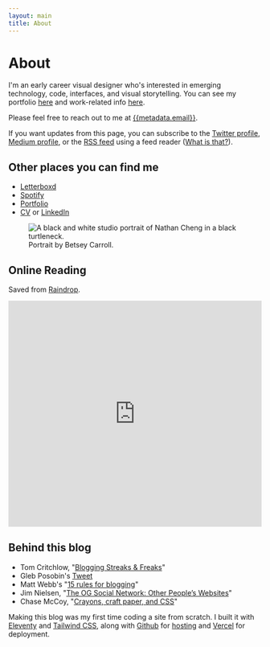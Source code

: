 ```yaml
---
layout: main
title: About
---
```


<div class="post-content mb-24">
<div class="mdOg:flex mdOg:flex-nowrap flex flex-row flex-wrap-reverse gap-8 justify-between items-start">
<div class="grow">
	
# About
I'm an early career visual designer who's interested in emerging technology, code, interfaces, and visual storytelling. You can see my portfolio [here]({{metadata.portfolio}}) and work-related info [here]({{metadata.portfolio}}/info). 

Please feel free to reach out to me at [{{metadata.email}}](mailto:{{metadata.email}}). 

If you want updates from this page, you can subscribe to the [Twitter profile](https://twitter.com/nthnblg), [Medium profile](https://nthnchng.medium.com/), or the [RSS feed](/feed.xml) using a feed reader ([What is that?](https://aboutfeeds.com/)).

## Other places you can find me
- [Letterboxd]({{metadata.letterboxd}})
- [Spotify](https://open.spotify.com/user/1237353257?si=08574652c9d4437b)
- [Portfolio]({{metadata.portfolio}})
- [CV]({{metadata.cv}}) or [LinkedIn]({{metadata.linkedin}})
</div>
<figure class="w-2/3 ntiny:w-1/3 mdOg:w-1/2 flex-initial shrink m-0">
	<img src="../assets/img/Portrait-min.JPG"  alt="A black and white studio portrait of Nathan Cheng in a black turtleneck." />
	<figcaption>Portrait by Betsey Carroll.</figcaption>
</figure>
</div>

## Online Reading
Saved from [Raindrop](https://raindrop.io/).
<iframe style="border: 0; width: 100%; height: 450px;" allowfullscreen frameborder="0" src="https://raindrop.io/nathancheng/saved-26498453/embed/theme=auto&hide=excerpt&search=%E2%9D%A4%EF%B8%8F&sort=-created" class="rounded-lg shadow-sm"></iframe>

## Behind this blog
- Tom Critchlow, "[Blogging Streaks & Freaks](https://tomcritchlow.com/2022/05/20/streaks/)"
- Gleb Posobin's [Tweet](https://twitter.com/posobin/status/1091156574993870849)
- Matt Webb's "[15 rules for blogging](https://interconnected.org/home/2020/09/10/streak)"
- Jim Nielsen, "[The OG Social Network: Other People’s Websites](https://blog.jim-nielsen.com/2022/other-peoples-websites/)"
- Chase McCoy, "[Crayons, craft paper, and CSS](https://chasem.co/2022/06/crayons-and-css)"

Making this blog was my first time coding a site from scratch. I built it with [Eleventy](https://www.11ty.dev/) and [Tailwind CSS](https://tailwindcss.com/), along with [Github](https://github.com/) for [hosting](https://github.com/nweii/Blog) and [Vercel](https://vercel.com) for deployment.
</div>
